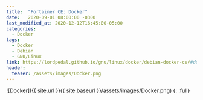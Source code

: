 ```yaml
---
title:  "Portainer CE: Docker"
date:   2020-09-01 08:00:00 -0300
last_modified_at: 2020-12-12T16:45:00-05:00
categories:
  - Docker
tags:
  - Docker
  - Debian
  - GNU/Linux
link: https://lordpedal.github.io/gnu/linux/docker/debian-docker-ce/#docker-portainer-ce
header:
  teaser: /assets/images/Docker.png
---
```


![Docker]({{ site.url }}{{ site.baseurl }}/assets/images/Docker.png)
{: .full}
